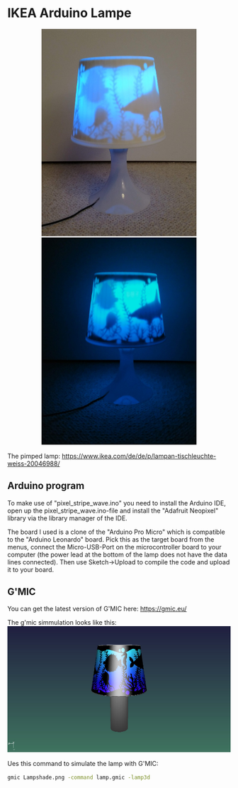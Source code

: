 # IKEA Arduino Lampe

<p align="center">
  <img src="Lamp_light.jpg" width="350" title="Lamp">
  <img src="Lamp_dark.jpg" width="350" alt="Lamp dark">
</p>

The pimped lamp:
https://www.ikea.com/de/de/p/lampan-tischleuchte-weiss-20046988/

## Arduino program
To make use of "pixel_stripe_wave.ino" you need to install the Arduino IDE, open up the pixel_stripe_wave.ino-file and install the "Adafruit Neopixel" library via the library manager of the IDE.

The board I used is a clone of the "Arduino Pro Micro" which is compatible to the "Arduino Leonardo" board. Pick this as the target board from the menus, connect the Micro-USB-Port on the microcontroller board to your computer (the power lead at the bottom of the lamp does not have the data lines connected). Then use Sketch->Upload to compile the code and upload it to your board.

## G'MIC
You can get the latest version of G'MIC here:
https://gmic.eu/

The g'mic simmulation looks like this:
![G'MIC](gmic_lamp.jpeg)

Ues this command to simulate the lamp with G'MIC:
```bash
gmic Lampshade.png -command lamp.gmic -lamp3d
```


